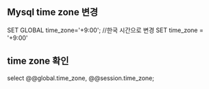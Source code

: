 ## Mysql time zone 변경
SET GLOBAL time_zone='+9:00'; //한국 시간으로 변경
SET time_zone = '+9:00'

## time zone 확인
select @@global.time_zone, @@session.time_zone;

